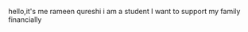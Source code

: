 hello,it's me rameen qureshi
i am a student 
I want to support my family financially 



<!---
rameenq197/rameenq197 is a ✨ special ✨ repository because its `README.md` (this file) appears on your GitHub profile.
You can click the Preview link to take a look at your changes.
--->
